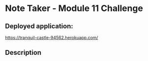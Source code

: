 # Note Taker - Module 11 Challenge

## Deployed application:

https://tranquil-castle-94562.herokuapp.com/

## Description


